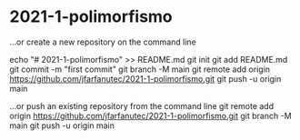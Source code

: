 # 2021-1-polimorfismo

…or create a new repository on the command line

echo "# 2021-1-polimorfismo" >> README.md
git init
git add README.md
git commit -m "first commit"
git branch -M main
git remote add origin https://github.com/jfarfanutec/2021-1-polimorfismo.git
git push -u origin main

…or push an existing repository from the command line
git remote add origin https://github.com/jfarfanutec/2021-1-polimorfismo.git
git branch -M main
git push -u origin main